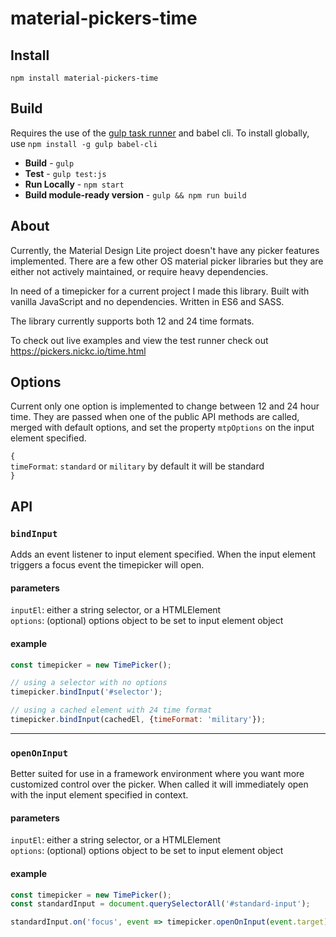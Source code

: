 # material-pickers-time

## Install

```
npm install material-pickers-time
```

## Build

Requires the use of the [gulp task runner](https://github.com/gulpjs/gulp) and babel cli. To install globally, use `npm install -g gulp babel-cli`

* **Build** - `gulp`
* **Test** - `gulp test:js`
* **Run Locally** - `npm start`
* **Build module-ready version** - `gulp && npm run build`


## About

Currently, the Material Design Lite project doesn't have any picker features implemented. There are a few other OS material picker libraries but they are either not actively maintained,  or require heavy dependencies.

In need of a timepicker for a current project I made this library. Built with vanilla JavaScript and no dependencies. Written in ES6 and SASS.

The library currently supports both 12 and 24 time formats.

To check out live examples and view the test runner check out https://pickers.nickc.io/time.html

## Options

Current only one option is implemented to change between 12 and 24 hour time. They are passed when one of the public API methods are called, merged with default options, and set the property `mtpOptions` on the input element specified.

`{`  
`timeFormat`: `standard` or `military` by default it will be standard  
`}`  


## API


### `bindInput`

Adds an event listener to input element specified.  When the input element triggers a focus event the timepicker will open.

#### parameters

`inputEl`: either a string selector, or a HTMLElement  
`options`: (optional) options object to be set to input element object

#### example

```javascript
const timepicker = new TimePicker();

// using a selector with no options
timepicker.bindInput('#selector');

// using a cached element with 24 time format
timepicker.bindInput(cachedEl, {timeFormat: 'military'});
```

---

### `openOnInput`

Better suited for use in a framework environment where you want more customized control over the picker. When called it will immediately open with the input element specified in context.

#### parameters

`inputEl`: either a string selector, or a HTMLElement  
`options`: (optional) options object to be set to input element object

#### example

```javascript
const timepicker = new TimePicker();
const standardInput = document.querySelectorAll('#standard-input');

standardInput.on('focus', event => timepicker.openOnInput(event.target));
```
